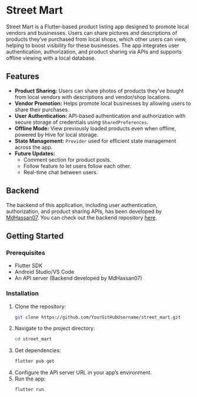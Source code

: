 # Street Mart

Street Mart is a Flutter-based product listing app designed to promote local vendors and businesses. Users can share pictures and descriptions of products they’ve purchased from local shops, which other users can view, helping to boost visibility for these businesses. The app integrates user authentication, authorization, and product sharing via APIs and supports offline viewing with a local database.

## Features

- **Product Sharing:** Users can share photos of products they've bought from local vendors with descriptions and vendor/shop locations.
- **Vendor Promotion:** Helps promote local businesses by allowing users to share their purchases.
- **User Authentication:** API-based authentication and authorization with secure storage of credentials using `SharedPreferences`.
- **Offline Mode:** View previously loaded products even when offline, powered by Hive for local storage.
- **State Management:** `Provider` used for efficient state management across the app.
- **Future Updates:**
  - Comment section for product posts.
  - Follow feature to let users follow each other.
  - Real-time chat between users.

## Backend

The backend of this application, including user authentication, authorization, and product sharing APIs, has been developed by [MdHassan07](https://github.com/MohammedHassan07/). You can check out the backend repository [here](https://github.com/MohammedHassan07/local-vendors).

## Getting Started

### Prerequisites

- Flutter SDK
- Android Studio/VS Code
- An API server (Backend developed by MdHassan07)

### Installation

1. Clone the repository:
   ```bash
   git clone https://github.com/YourGitHubUsername/street_mart.git
2. Navigate to the project directory:
   ```bash
   cd street_mart
3. Get dependencies:
   ```bash
   flutter pub get
5. Configure the API server URL in your app’s environment.
6. Run the app:
   ```bash
   flutter run
